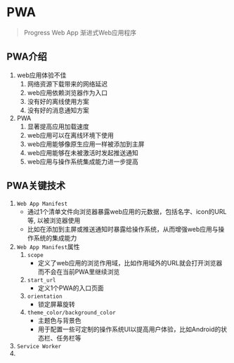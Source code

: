 # PWA
> Progress Web App 渐进式Web应用程序
 
## PWA介绍
1. web应用体验不佳
    1. 网络资源下载带来的网络延迟
    2. web应用依赖浏览器作为入口
    3. 没有好的离线使用方案
    4. 没有好的消息通知方案
2. PWA
    1. 显著提高应用加载速度
    2. web应用可以在离线环境下使用
    3. web应用能够像原生应用一样被添加到主屏
    4. web应用能够在未被激活时发起推送通知
    5. web应用与操作系统集成能力进一步提高
## PWA关键技术
1. `Web App Manifest`
    * 通过1个清单文件向浏览器暴露web应用的元数据，包括名字、icon的URL等, 以被浏览器使用
    * 比如在添加到主屏或推送通知时暴露给操作系统，从而增强web应用与操作系统的集成能力
2. `Web App Manifest`属性
    1. `scope`
        * 定义了web应用的浏览作用域，比如作用域外的URL就会打开浏览器而不会在当前PWA里继续浏览
    2. `start_url`
        * 定义1个PWA的入口页面
    3. `orientation`
        * 锁定屏幕旋转
    4. `theme_color/background_color`
        * 主题色与背景色
        * 用于配置一些可定制的操作系统UI以提高用户体验，比如Android的状态栏、任务栏等 
3. `Service Worker`
4. 
